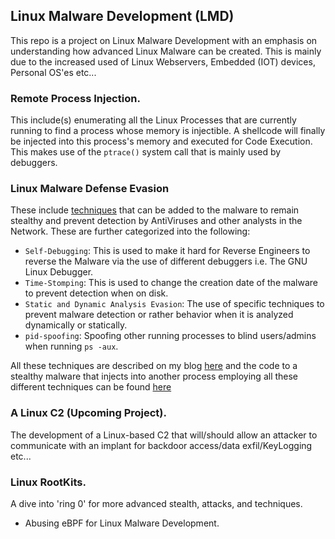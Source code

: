 ## Linux Malware Development (LMD)

This repo is a project on Linux Malware Development with an emphasis on understanding how advanced Linux Malware can be created. This is mainly due to the increased used of Linux Webservers, Embedded (IOT) devices, Personal OS'es etc...

### Remote Process Injection.
This include(s) enumerating all the Linux Processes that are currently running to find a process whose memory is injectible. A shellcode will finally be injected into this process's memory and executed for Code Execution. This makes use of the `ptrace()` system call that is mainly used by debuggers.

### Linux Malware Defense Evasion

These include [techniques](LinuxMalwareDefenseEvasion) that can be added to the malware to remain stealthy and prevent detection by AntiViruses and other analysts in the Network. These are further categorized into the following:
 - `Self-Debugging`: This is used to make it hard for Reverse Engineers to reverse the Malware via the use of different debuggers i.e. The GNU Linux Debugger.
 - `Time-Stomping`: This is used to change the creation date of the malware to prevent detection when on disk.
 - `Static and Dynamic Analysis Evasion`: The use of specific techniques to prevent malware detection or rather behavior when it is analyzed dynamically or statically.
 - `pid-spoofing`: Spoofing other running processes to blind users/admins when running `ps -aux`.

All these techniques are described on my blog [here](https://mutur4.github.io/posts/linux-malware-development/edr/) and the code to a stealthy malware that injects into another process employing all these different techniques can be found [here]()
   
### A Linux C2 (Upcoming Project).

The development of a Linux-based C2 that will/should allow an attacker to communicate with an implant for backdoor access/data exfil/KeyLogging etc... 

### Linux RootKits.
A dive into 'ring 0' for more advanced stealth, attacks, and techniques. 
 - Abusing eBPF for Linux Malware Development. 
